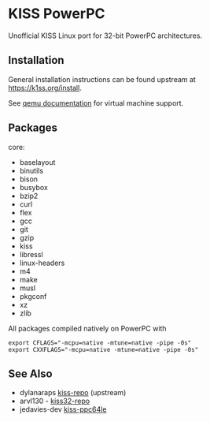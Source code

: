 # KISS PowerPC
Unofficial KISS Linux port for 32-bit PowerPC architectures.

## Installation
General installation instructions can be found upstream at https://k1ss.org/install.

See [qemu documentation](https://wiki.qemu.org/Documentation/Platforms/PowerPC) for virtual machine support.

## Packages
core:
- baselayout
- binutils
- bison
- busybox
- bzip2
- curl
- flex
- gcc
- git
- gzip
- kiss
- libressl
- linux-headers
- m4
- make
- musl
- pkgconf
- xz
- zlib

All packages compiled natively on PowerPC with
```
export CFLAGS="-mcpu=native -mtune=native -pipe -0s"
export CXXFLAGS="-mcpu=native -mtune=native -pipe -0s"
```

## See Also
- dylanaraps [kiss-repo](https://github.com/kisslinux/repo/tree/master/core) (upstream)
- arvl130 - [kiss32-repo](https://github.com/arvl130/kiss32-repo)
- jedavies-dev [kiss-ppc64le](https://github.com/jedavies-dev/kiss-ppc64le)
